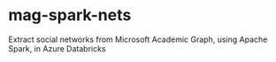 # mag-spark-nets
Extract social networks from Microsoft Academic Graph, using Apache Spark, in Azure Databricks
